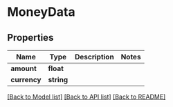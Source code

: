 # MoneyData

## Properties
Name | Type | Description | Notes
------------ | ------------- | ------------- | -------------
**amount** | **float** |  | 
**currency** | **string** |  | 

[[Back to Model list]](../../README.md#documentation-for-models) [[Back to API list]](../../README.md#documentation-for-api-endpoints) [[Back to README]](../../README.md)

